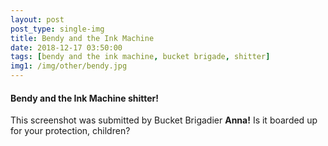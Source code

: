 ```yaml
---
layout: post
post_type: single-img
title: Bendy and the Ink Machine
date: 2018-12-17 03:50:00
tags: [bendy and the ink machine, bucket brigade, shitter]
img1: /img/other/bendy.jpg
---
```

#### Bendy and the Ink Machine shitter!

This screenshot was submitted by Bucket Brigadier **Anna!** Is it boarded up for your protection, children?
